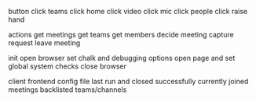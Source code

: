 button
    click teams
    click home
    click video
    click mic
    click people
    click raise hand

actions
    get meetings
    get teams
    get members
    decide meeting
    capture request
    leave meeting

init
    open browser
    set chalk and debugging options
    open page and set global
    system checks
    close browser

client frontend config file
    last run and closed successfully
    currently joined meetings
    backlisted teams/channels

